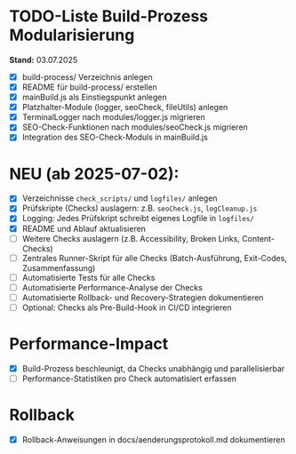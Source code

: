 # TODO-Liste Build-Prozess Modularisierung

**Stand:** 03.07.2025

- [x] build-process/ Verzeichnis anlegen
- [x] README für build-process/ erstellen
- [x] mainBuild.js als Einstiegspunkt anlegen
- [x] Platzhalter-Module (logger, seoCheck, fileUtils) anlegen
- [x] TerminalLogger nach modules/logger.js migrieren
- [x] SEO-Check-Funktionen nach modules/seoCheck.js migrieren
- [x] Integration des SEO-Check-Moduls in mainBuild.js

# NEU (ab 2025-07-02):
- [x] Verzeichnisse `check_scripts/` und `logfiles/` anlegen
- [x] Prüfskripte (Checks) auslagern: z.B. `seoCheck.js`, `logCleanup.js`
- [x] Logging: Jedes Prüfskript schreibt eigenes Logfile in `logfiles/`
- [x] README und Ablauf aktualisieren
- [ ] Weitere Checks auslagern (z.B. Accessibility, Broken Links, Content-Checks)
- [ ] Zentrales Runner-Skript für alle Checks (Batch-Ausführung, Exit-Codes, Zusammenfassung)
- [ ] Automatisierte Tests für alle Checks
- [ ] Automatisierte Performance-Analyse der Checks
- [ ] Automatisierte Rollback- und Recovery-Strategien dokumentieren
- [ ] Optional: Checks als Pre-Build-Hook in CI/CD integrieren

# Performance-Impact
- [x] Build-Prozess beschleunigt, da Checks unabhängig und parallelisierbar
- [ ] Performance-Statistiken pro Check automatisiert erfassen

# Rollback
- [x] Rollback-Anweisungen in docs/aenderungsprotokoll.md dokumentieren
